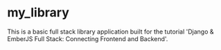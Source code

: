# my_library

This is a basic full stack library application built for the tutorial 'Django & EmberJS Full Stack: Connecting Frontend and Backend'.
